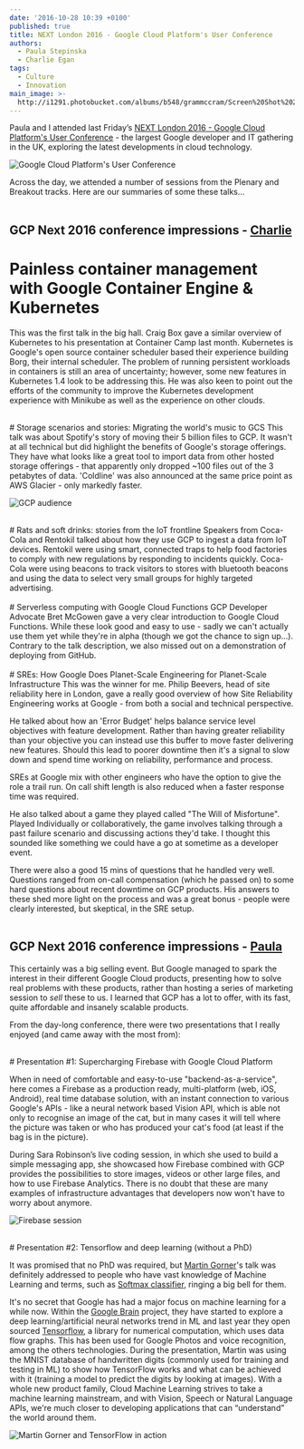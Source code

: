 ```yaml
---
date: '2016-10-28 10:39 +0100'
published: true
title: NEXT London 2016 - Google Cloud Platform's User Conference
authors: 
  - Paula Stepinska
  - Charlie Egan
tags:
  - Culture
  - Innovation
main_image: >-
  http://i1291.photobucket.com/albums/b548/grammccram/Screen%20Shot%202016-10-28%20at%2012.06.26_zpsiskyzric.png
---
```

Paula and I attended last Friday’s [NEXT London 2016 - Google Cloud Platform's User Conference](https://cloudplatformonline.com/NEXT2016-London.html) - the largest Google developer and IT gathering in the UK, exploring the latest developments in cloud technology.<br/>

![Google Cloud Platform's User Conference](http://i1291.photobucket.com/albums/b548/grammccram/67986f78-d115-40c8-bd50-a48ead03e4e6_zpsxbldytwq.png)

Across the day, we attended a number of sessions from the Plenary and Breakout tracks. Here are our summaries of some these talks... <br/>
<br/>

## GCP Next 2016 conference impressions - [Charlie](https://unboxed.co/people#charlie-egan)

# Painless container management with Google Container Engine & Kubernetes
This was the first talk in the big hall. Craig Box gave a similar overview of 
Kubernetes to his presentation at Container Camp last month. Kubernetes is
Google's open source container scheduler based their experience building Borg,
their internal scheduler. The problem of running persistent workloads in
containers is still an area of uncertainty; however, some new features in
Kubernetes 1.4 look to be addressing this. He was also keen to point out the
efforts of the community to improve the Kubernetes development experience
with Minikube as well as the experience on other clouds.<br/>

<br/>
# Storage scenarios and stories: Migrating the world's music to GCS
This talk was about Spotify's story of moving their 5 billion files to GCP. It
wasn't at all technical but did highlight the benefits of Google's storage
offerings. They have what looks like a great tool to import data from other
hosted storage offerings - that apparently only dropped ~100 files out of the 3
petabytes of data. 'Coldline' was also announced at the same price point as AWS
Glacier - only markedly faster.<br/>

![GCP audience](http://imagizer.imageshack.us/a/img922/7448/WzW0xt.jpg)

<br/>
# Rats and soft drinks: stories from the IoT frontline
Speakers from Coca-Cola and Rentokil talked about how they use GCP to ingest a
data from IoT devices. Rentokil were using smart, connected traps to help
food factories to comply with new regulations by responding to incidents quickly.
Coca-Cola were using beacons to track visitors to stores with bluetooth beacons
and using the data to select very small groups for highly targeted advertising.<br/>

<br/>
# Serverless computing with Google Cloud Functions
GCP Developer Advocate Bret McGowen gave a very clear introduction to Google
Cloud Functions. While these look good and easy to use - sadly we can't actually
use them yet while they're in alpha (though we got the chance to sign up...).
Contrary to the talk description, we also missed out on a demonstration of
deploying from GitHub.<br/>

<br/>
# SREs: How Google Does Planet-Scale Engineering for Planet-Scale Infrastructure
This was the winner for me. Philip Beevers, head of site reliability here in
London, gave a really good overview of how Site Reliability Engineering works at
Google - from both a social and technical perspective.<br/>

He talked about how an 'Error Budget' helps balance service level objectives
with feature development. Rather than having greater reliability than your
objective you can instead use this buffer to move faster delivering new
features. Should this lead to poorer downtime then it's a signal to slow down
and spend time working on reliability, performance and process.<br/>

SREs at Google mix with other engineers who have the option to give the role
a trail run. On call shift length is also reduced when a faster response time
was required.<br/>

He also talked about a game they played called "The Will of Misfortune". Played
Individually or collaboratively, the game involves talking through a past failure
scenario and discussing actions they'd take. I thought this sounded like 
something we could have a go at sometime as a developer event.<br/>

There were also a good 15 mins of questions that he handled very well. Questions
ranged from on-call compensation (which he passed on) to some hard questions 
about recent downtime on GCP products. His answers to these shed more light on
the process and was a great bonus - people were clearly interested, but
skeptical, in the SRE setup.<br/>
<br/>

## GCP Next 2016 conference impressions - [Paula](https://unboxed.co/people#paula-stepinska)

This certainly was a big selling event. But Google managed to spark the interest 
in their different Google Cloud products, presenting how to solve real problems 
with these products, rather than hosting a series of marketing session to _sell_ 
these to us. I learned that GCP has a lot to offer, with its fast, quite 
affordable and insanely scalable products.<br/>

From the day-long conference, there were two presentations that I really enjoyed
(and came away with the most from):<br/>

<br/>
# Presentation #1: Supercharging Firebase with Google Cloud Platform

When in need of comfortable and easy-to-use "backend-as-a-service", here comes 
a Firebase as a production ready, multi-platform (web, iOS, Android), real time 
database solution, with an instant connection to various Google's APIs - like
a neural network based Vision API, which is able not only to recognise an image 
of the cat, but in many cases it will tell where the picture was taken or who 
has produced your cat's food (at least if the bag is in the picture).<br/>

During Sara Robinson’s live coding session, in which she used to build a simple 
messaging app, she showcased how Firebase combined with GCP  provides 
the possibilities to store images, videos or other large files, and how to use 
Firebase Analytics. There is no doubt that these are many examples of 
infrastructure advantages that developers now won't have to worry about anymore.<br/>

![Firebase session](http://imageshack.com/a/img921/4791/bGWQv6.jpg)

<br/>
# Presentation #2: Tensorflow and deep learning (without a PhD)

It was promised that no PhD was required, but 
[Martin Gorner](https://twitter.com/martin_gorner)'s talk was definitely 
addressed to people who have vast knowledge of Machine Learning and terms, such 
as [Softmax classifier](https://en.wikipedia.org/wiki/Softmax_function#Neural_networks), 
ringing a big bell for them.<br/>

It's no secret that Google has had a major focus on machine learning for a while now. 
Within the [Google Brain](https://en.wikipedia.org/wiki/Google_Brain) project, 
they have started to explore a deep learning/artificial neural networks trend 
in ML and last year they open sourced [Tensorflow](https://www.tensorflow.org/), 
a library for numerical computation, which uses data flow graphs. This has been 
used for Google Photos and voice recognition, among the others technologies.
During the presentation, Martin was using the MNIST database of handwritten 
digits (commonly used for training and testing in ML) to show how TensorFlow 
works and what can be achieved with it (training a model to predict the digits 
by looking at images). With a whole new product family, Cloud Machine Learning 
strives to take a machine learning mainstream, and with Vision, Speech or 
Natural Language APIs, we're much closer to developing applications that can 
“understand” the world around them.

![Martin Gorner and TensorFlow in action](http://imageshack.com/a/img923/8261/3ZiPHl.jpg)
